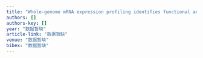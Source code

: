 ```yaml
---
title: "Whole‐genome mRNA expression profiling identifies functional and prognostic signatures in patients with mesenchymal glioblastoma multiforme"
authors: []
authors-key: []
year: "数据暂缺"
article-link: "数据暂缺"
venue: "数据暂缺"
bibex: "数据暂缺"
---
```

